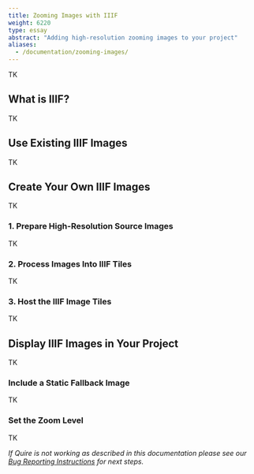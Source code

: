 ```yaml
---
title: Zooming Images with IIIF
weight: 6220
type: essay
abstract: "Adding high-resolution zooming images to your project"
aliases:
  - /documentation/zooming-images/
---
```


TK

## What is IIIF?

TK

## Use Existing IIIF Images

TK

## Create Your Own IIIF Images

TK

### 1. Prepare High-Resolution Source Images

TK

### 2. Process Images Into IIIF Tiles

TK

### 3. Host the IIIF Image Tiles

TK

## Display IIIF Images in Your Project

TK

### Include a Static Fallback Image

TK

### Set the Zoom Level

TK

*If Quire is not working as described in this documentation please see our [Bug Reporting Instructions](https://github.com/thegetty/quire/blob/main/BUG_REPORTING.md) for next steps.*